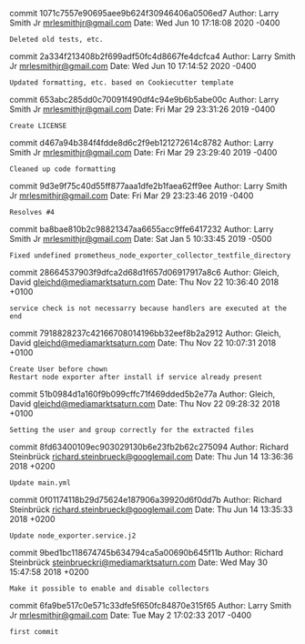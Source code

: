 commit 1071c7557e90695aee9b624f30946406a0506ed7
Author: Larry Smith Jr <mrlesmithjr@gmail.com>
Date:   Wed Jun 10 17:18:08 2020 -0400

    Deleted old tests, etc.

commit 2a334f213408b2f699adf50fc4d8667fe4dcfca4
Author: Larry Smith Jr <mrlesmithjr@gmail.com>
Date:   Wed Jun 10 17:14:52 2020 -0400

    Updated formatting, etc. based on Cookiecutter template

commit 653abc285dd0c70091f490df4c94e9b6b5abe00c
Author: Larry Smith Jr <mrlesmithjr@gmail.com>
Date:   Fri Mar 29 23:31:26 2019 -0400

    Create LICENSE

commit d467a94b384f4fdde8d6c2f9eb121272614c8782
Author: Larry Smith Jr <mrlesmithjr@gmail.com>
Date:   Fri Mar 29 23:29:40 2019 -0400

    Cleaned up code formatting

commit 9d3e9f75c40d55ff877aaa1dfe2b1faea62ff9ee
Author: Larry Smith Jr <mrlesmithjr@gmail.com>
Date:   Fri Mar 29 23:23:46 2019 -0400

    Resolves #4

commit ba8bae810b2c98821347aa6655acc9ffe6417232
Author: Larry Smith Jr <mrlesmithjr@gmail.com>
Date:   Sat Jan 5 10:33:45 2019 -0500

    Fixed undefined prometheus_node_exporter_collector_textfile_directory

commit 28664537903f9dfca2d68d1f657d06917917a8c6
Author: Gleich, David <gleichd@mediamarktsaturn.com>
Date:   Thu Nov 22 10:36:40 2018 +0100

    service check is not necessarry because handlers are executed at the end

commit 7918828237c42166708014196bb32eef8b2a2912
Author: Gleich, David <gleichd@mediamarktsaturn.com>
Date:   Thu Nov 22 10:07:31 2018 +0100

    Create User before chown
    Restart node exporter after install if service already present

commit 51b0984d1a160f9b099cffc71f469dded5b2e77a
Author: Gleich, David <gleichd@mediamarktsaturn.com>
Date:   Thu Nov 22 09:28:32 2018 +0100

    Setting the user and group correctly for the extracted files

commit 8fd63400109ec903029130b6e23fb2b62c275094
Author: Richard Steinbrück <richard.steinbrueck@googlemail.com>
Date:   Thu Jun 14 13:36:36 2018 +0200

    Update main.yml

commit 0f01174118b29d75624e187906a39920d6f0dd7b
Author: Richard Steinbrück <richard.steinbrueck@googlemail.com>
Date:   Thu Jun 14 13:35:33 2018 +0200

    Update node_exporter.service.j2

commit 9bed1bc118674745b634794ca5a00690b645f11b
Author: Richard Steinbrück <steinbrueckri@mediamarktsaturn.com>
Date:   Wed May 30 15:47:58 2018 +0200

    Make it possible to enable and disable collectors

commit 6fa9be517c0e571c33dfe5f650fc84870e315f65
Author: Larry Smith Jr <mrlesmithjr@gmail.com>
Date:   Tue May 2 17:02:33 2017 -0400

    first commit
